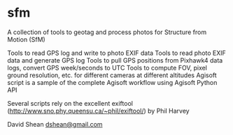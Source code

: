 sfm
===
A collection of tools to geotag and process photos for Structure from Motion (SfM)

Tools to read GPS log and write to photo EXIF data
Tools to read photo EXIF data and generate GPS log
Tools to pull GPS positions from Pixhawk4 data logs, convert GPS week/seconds to UTC
Tools to compute FOV, pixel ground resolution, etc. for different cameras at different altitudes
Agisoft script is a sample of the complete Agisoft workflow using Agisoft Python API

Several scripts rely on the excellent exiftool (http://www.sno.phy.queensu.ca/~phil/exiftool/) by Phil Harvey

David Shean
dshean@gmail.com
